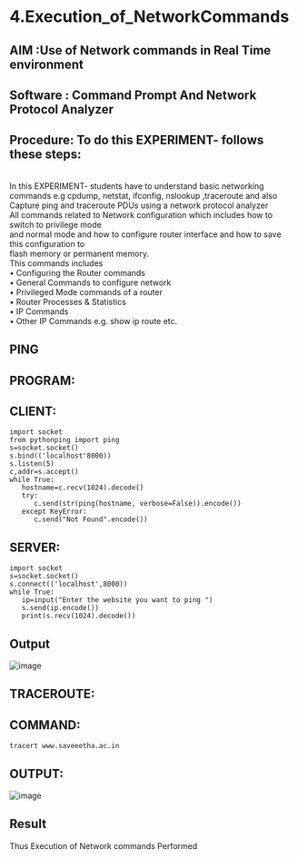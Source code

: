 # 4.Execution_of_NetworkCommands
## AIM :Use of Network commands in Real Time environment
## Software : Command Prompt And Network Protocol Analyzer
## Procedure: To do this EXPERIMENT- follows these steps:
<BR>
In this EXPERIMENT- students have to understand basic networking commands e.g cpdump, netstat, ifconfig, nslookup ,traceroute and also Capture ping and traceroute PDUs using a network protocol analyzer 
<BR>
All commands related to Network configuration which includes how to switch to privilege mode
<BR>
and normal mode and how to configure router interface and how to save this configuration to
<BR>
flash memory or permanent memory.
<BR>
This commands includes
<BR>
• Configuring the Router commands
<BR>
• General Commands to configure network
<BR>
• Privileged Mode commands of a router 
<BR>
• Router Processes & Statistics
<BR>
• IP Commands
<BR>
• Other IP Commands e.g. show ip route etc.
<BR>

## PING
## PROGRAM:

## CLIENT:
```
import socket
from pythonping import ping
s=socket.socket()
s.bind(('localhost'8000))
s.listen(5)
c,addr=s.accept()
while True:
   hostname=c.recv(1024).decode()
   try:
      c.send(str(ping(hostname, verbose=False)).encode())
   except KeyError:
      c.send("Not Found".encode())
```

## SERVER:
```
import socket
s=socket.socket()
s.connect(('localhost',8000))
while True:
   ip=input("Enter the website you want to ping ")
   s.send(ip.encode())
   print(s.recv(1024).decode())
```

## Output

![image](https://github.com/user-attachments/assets/b6db1a7d-54f5-4b25-b603-e094c7ea98ed)

## TRACEROUTE:

## COMMAND:

```
tracert www.saveeetha.ac.in

```
## OUTPUT:
 ![image](https://github.com/user-attachments/assets/19f124df-161f-4cbc-b062-351f287cd19b)


## Result
Thus Execution of Network commands Performed 
